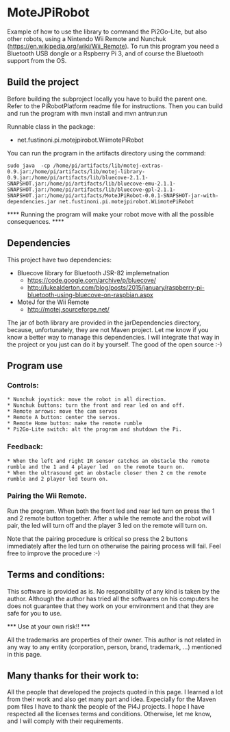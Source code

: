 # MoteJPiRobot

Example of how to use the library to command the Pi2Go-Lite, but also other robots, using a Nintendo Wii Remote and Nunchuk (https://en.wikipedia.org/wiki/Wii_Remote).
To run this program you need a Bluetooth USB dongle or a Rspberry Pi 3, and of course the Bluetooth support from the OS.

## Build the project
Before building the subproject locally you have to build the parent one. Refer to the PiRobotPlatform readme file for instructions.
Then you can build and run the program with mvn install and mvn antrun:run

Runnable class in the package:
* net.fustinoni.pi.motejpirobot.WiimotePiRobot

You can run the program in the artifacts directory using the command:

`sudo java  -cp /home/pi/artifacts/lib/motej-extras-0.9.jar:/home/pi/artifacts/lib/motej-library-0.9.jar:/home/pi/artifacts/lib/bluecove-2.1.1-SNAPSHOT.jar:/home/pi/artifacts/lib/bluecove-emu-2.1.1-SNAPSHOT.jar:/home/pi/artifacts/lib/bluecove-gpl-2.1.1-SNAPSHOT.jar:/home/pi/artifacts/MoteJPiRobot-0.0.1-SNAPSHOT-jar-with-dependencies.jar net.fustinoni.pi.motejpirobot.WiimotePiRobot`


**** Running the program will make your robot move with all the possible consequences. ****

## Dependencies
This project have two dependencies:
* Bluecove library for Bluetooth JSR-82 implemetnation
    * https://code.google.com/archive/p/bluecove/  
    * http://lukealderton.com/blog/posts/2015/january/raspberry-pi-bluetooth-using-bluecove-on-raspbian.aspx
* MoteJ for the Wii Remote
    * http://motej.sourceforge.net/

The jar of both library are provided in the jarDependencies directory, because, unfortunately, they are not Maven project.
Let me know if you know a better way to manage this dependencies. I will integrate that way in the project or you just can do it by yourself. The good of the open source :-)

## Program use

### Controls:
    * Nunchuk joystick: move the robot in all direction.
    * Nunchuk buttons: turn the front and rear led on and off.
    * Remote arrows: move the cam servos
    * Remote A button: center the servos.
    * Remote Home button: make the remote rumble
    * Pi2Go-Lite switch: alt the program and shutdown the Pi.

### Feedback:
    * When the left and right IR sensor catches an obstacle the remote rumble and the 1 and 4 player led  on the remote tourn on.
    * When the ultrasound get an obstacle closer then 2 cm the remote rumble and 2 player led tourn on.

### Pairing the Wii Remote.
Run the program. When both the front led and rear led turn on press the 1 and 2 remote button together.
After a while the remote and the robot will pair, the led will turn off and the player 3 led on the remote will turn on.

Note that the pairing procedure is critical so press the 2 buttons immediately after the led turn on otherwise the pairing process will fail.
Feel free to improve the procedure :-)



## Terms and conditions:

This software is provided as is. No responsibility of any kind is taken by the author.
Although the author has tried all the softwares on his computers he does not guarantee that they work on your environment and that they are safe for you to use.

*** Use at your own risk!! ***

All the trademarks are properties of their owner.
This author is not related in any way to any entity (corporation, person, brand, trademark, …) mentioned in this page.

## Many thanks for their work to:
All the people that developed the projects quoted in this page. I learned a lot from their work and also get many part and idea.
Expecially for the Maven pom files I have to thank the people of the Pi4J projects.
I hope I have respected all the licenses terms and conditions. Otherwise, let me know, and I will comply with their requirements.

